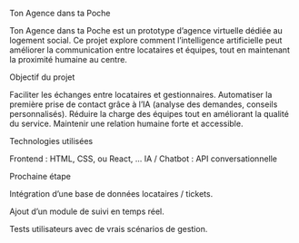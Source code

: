 Ton Agence dans ta Poche

Ton Agence dans ta Poche est un prototype d’agence virtuelle dédiée au logement social.
Ce projet explore comment l’intelligence artificielle peut améliorer la communication entre locataires et équipes, tout en maintenant la proximité humaine au centre.

Objectif du projet

Faciliter les échanges entre locataires et gestionnaires.
Automatiser la première prise de contact grâce à l’IA (analyse des demandes, conseils personnalisés).
Réduire la charge des équipes tout en améliorant la qualité du service.
Maintenir une relation humaine forte et accessible.

Technologies utilisées

Frontend : HTML, CSS, ou React, ...
IA / Chatbot : API conversationnelle 

Prochaine étape

Intégration d’une base de données locataires / tickets.

Ajout d’un module de suivi en temps réel.

Tests utilisateurs avec de vrais scénarios de gestion.
